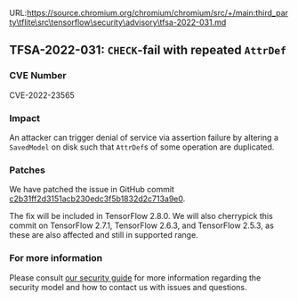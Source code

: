 URL:https://source.chromium.org/chromium/chromium/src/+/main:third_party\tflite\src\tensorflow\security\advisory\tfsa-2022-031.md
## TFSA-2022-031: `CHECK`-fail with repeated `AttrDef`

### CVE Number
CVE-2022-23565

### Impact
An attacker can trigger denial of service via assertion failure by altering a `SavedModel` on disk such that `AttrDef`s of some operation are duplicated.

### Patches
We have patched the issue in GitHub commit [c2b31ff2d3151acb230edc3f5b1832d2c713a9e0](https://github.com/tensorflow/tensorflow/commit/c2b31ff2d3151acb230edc3f5b1832d2c713a9e0).

The fix will be included in TensorFlow 2.8.0. We will also cherrypick this commit on TensorFlow 2.7.1, TensorFlow 2.6.3, and TensorFlow 2.5.3, as these are also affected and still in supported range.

### For more information
Please consult [our security guide](https://github.com/tensorflow/tensorflow/blob/master/SECURITY.md) for more information regarding the security model and how to contact us with issues and questions.
